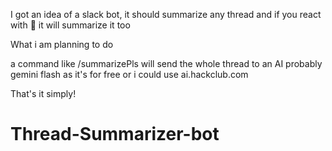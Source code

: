 I got an idea of a slack bot, it should summarize any thread and if you react with 🤔 it will summarize it too

What i am planning to do

a command like /summarizePls will send the whole thread to an AI probably gemini flash as it's for free or i could use ai.hackclub.com

That's it simply!

# Thread-Summarizer-bot

